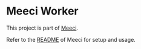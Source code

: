 Meeci Worker
===

This project is part of [Meeci](https://github.com/wizawu/meeci). <br />

Refer to the [README](https://github.com/wizawu/meeci#meeci) of Meeci for setup and usage.
